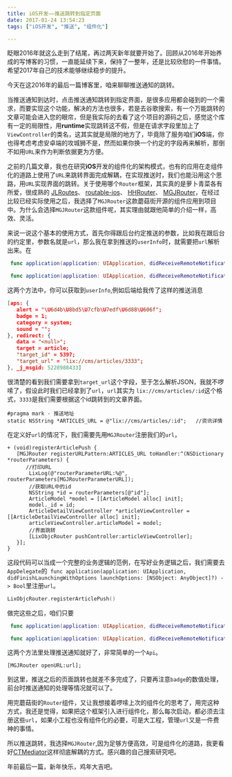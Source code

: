 ```yaml
---
title: iOS开发——推送跳转到指定页面
date: 2017-01-24 13:54:23
tags: ["iOS开发", "推送", "组件化"]

---
```


眨眼2016年就这么走到了结尾，再过两天新年就要开始了。回顾从2016年开始养成的写博客的习惯，一直能延续下来，保持了一整年，还是比较欣慰的一件事情。希望2017年自己的技术能够继续稳步的提升。

今天在这2016年的最后一篇博客里，咱来聊聊推送通知的跳转。

当推送通知到达时，点击推送通知跳转到指定界面，是很多应用都会碰到的一个需求，而要实现这个功能，解决的方法也很多，若是去谷歌搜索，有一个万能跳转的文章可能会进入您的眼帘，但是我实际的去看了这个项目的源码之后，感觉这个库有一定的局限性，用**runtime**实现跳转这不假，但是在请求字段里加上了`ViewController`的类名，这其实就是局限的地方了，毕竟除了服务咱们**iOS**端，你也得考虑考虑安卓端的攻城狮不是，然而如果你换一个约定的字段再来解析，那倒不如用`URL`来作为判断依据更为方便。

<!--more-->

之前的几篇文章，我也在研究**iOS**开发的组件化的架构模式，也有的应用在走组件化的道路上使用了`URL`来跳转界面完成解耦，在实现推送时，我们也能沿用这个思路，用`URL`实现界面的跳转。关于使用哪个`Router`框架，其实真的是萝卜青菜各有所爱，很成熟的 [JLRoutes](https://github.com/joeldev/JLRoutes)、 [routable-ios](https://github.com/clayallsopp/routable-ios)、 [HHRouter](https://github.com/lightory/HHRouter)、 [MGJRouter](https://github.com/mogujie/MGJRouter)，在经过比较已经实际使用之后，我选择了`MGJRouter`这款蘑菇街开源的组件应用到项目中。为什么会选择`MGJRouter`这款组件呢，其实理由就跟他简单的介绍一样，高效、灵活。

来说一说这个基本的使用方式，首先你得跟后台约定推送的参数，比如我在跟后台的约定里，参数名就是`url`，那么我在拿到推送的`userInfo`时，就需要把`url`解析出来。在

```swift
 func application(application: UIApplication, didReceiveRemoteNotification userInfo: [NSObject : AnyObject], fetchCompletionHandler completionHandler: (UIBackgroundFetchResult) -> Void)

 func application(application: UIApplication, didReceiveRemoteNotification userInfo: [NSObject : AnyObject])
```

 这两个方法中，你可以获取到`userInfo`,例如后端给我传了这样的推送消息

 ```json
[aps: {
    alert = "\U6d4b\U8bd5\U7cfb\U7edf\U6d88\U606f";
    badge = 1;
    category = system;
    sound = "";
}, redirect: {
    data = "<null>";
    target = article;
    "target_id" = 5397;
    "target_url" = "lix://cms/articles/3333";
}, _j_msgid: 5228988433]
 ```

 很清楚的看到我们需要拿到`target_url`这个字段，至于怎么解析JSON，我就不啰嗦了，假设此时我们已经拿到了`url`，`url`其实为 `lix://cms/articles/:id`这个格式，`3333`是我们需要根据这个id跳转到的文章界面。

 ```objc
#pragma mark - 推送地址
static NSString *ARTICLES_URL = @"lix://cms/articles/:id";   //资讯详情
 ```
 在定义好`url`的情况下，我们需要先用`MGJRouter`注册我们的`url`，

 ```objc
+ (void)registerArticlePush {
    [MGJRouter registerURLPattern:ARTICLES_URL toHandler:^(NSDictionary *routerParameters) {
       //打印URL
        LixLog(@"routerParameterURL:%@", routerParameters[MGJRouterParameterURL]);
        //获取URL中的id
        NSString *id = routerParameters[@"id"];
        ArticleModel *model = [[ArticleModel alloc] init];
        model._id = id;
        ArticleDetailViewController *articleViewController = [[ArticleDetailViewController alloc] init];
        articleViewController.articleModel = model;
        //界面跳转
        [LixObjcRouter pushController:articleViewController];
    }];
}
 ```

 这段代码可以当成一个完整的业务逻辑的范例，在写好业务逻辑之后，我们需要去`AppDelegate`的` func application(application: UIApplication, didFinishLaunchingWithOptions launchOptions: [NSObject: AnyObject]?) -> Bool`里注册`url`。

```swift
LixObjcRouter.registerArticlePush()
```

做完这些之后，咱们只要

```swift
 func application(application: UIApplication, didReceiveRemoteNotification userInfo: [NSObject : AnyObject], fetchCompletionHandler completionHandler: (UIBackgroundFetchResult) -> Void)

 func application(application: UIApplication, didReceiveRemoteNotification userInfo: [NSObject : AnyObject])
```
这两个方法里处理推送通知就好了，非常简单的一个`Api`。

```objc
[MGJRouter openURL:url];
```

到这里，推送之后的页面跳转也就差不多完成了，只要再注意`badge`的数值处理，前台时推送通知的处理等情况就可以了。

用完蘑菇街的`Router`组件，又让我想接着啰嗦上次的组件化的思考了，用完这种方式，我还是觉得，如果把这个框架引入进行组件化，那么每次启动，都必须去注册这些`url`，如果小工程也没有组件化的必要，可是大工程，管理`url`又是一件费神的事情。

所以推送跳转，我选择`MGJRouter`,因为足够方便高效，可是组件化的道路，我更看好[CTMediator](https://github.com/casatwy/CTMediator)这样彻底解耦的方式。感兴趣的自己搜索研究吧。

年前最后一篇，新年快乐，鸡年大吉吧。


